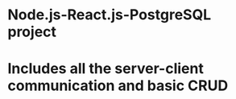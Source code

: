 # Node.js-React.js-PostgreSQL project

# Includes all the server-client communication and basic CRUD
